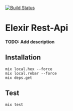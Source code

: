 [![Build Status](https://travis-ci.com/daniilperestoronin/elixir-rest-api.svg?branch=master)](https://travis-ci.com/daniilperestoronin/elixir-rest-api)

# Elexir Rest-Api

**TODO: Add description**

## Installation

```
mix local.hex --force
mix local.rebar --force
mix deps.get
```

## Test

```
mix test
```
